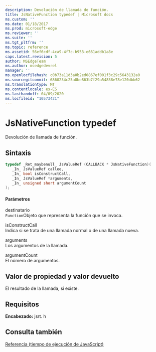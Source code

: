 ```yaml
---
description: Devolución de llamada de función.
title: JsNativeFunction typedef | Microsoft docs
ms.custom: ''
ms.date: 01/18/2017
ms.prod: microsoft-edge
ms.reviewer: ''
ms.suite: ''
ms.tgt_pltfrm: ''
ms.topic: reference
ms.assetid: 56ef6cdf-4ca9-4f7c-b953-e661addb1a8e
caps.latest.revision: 5
author: MSEdgeTeam
ms.author: msedgedevrel
manager: ''
ms.openlocfilehash: c0b73a11d3a0b2ed0867ef001f3c29c5643132a0
ms.sourcegitcommit: 6860234c25a8be863b7f29a54838e78e120dbb62
ms.translationtype: MT
ms.contentlocale: es-ES
ms.lasthandoff: 04/09/2020
ms.locfileid: "10573421"
---
```

# JsNativeFunction typedef
Devolución de llamada de función.  
  
## Sintaxis  
  
```cpp  
typedef _Ret_maybenull_ JsValueRef (CALLBACK * JsNativeFunction)(  
   _In_ JsValueRef callee,  
   _In_ bool isConstructCall,  
   _In_ JsValueRef *arguments,  
   _In_ unsigned short argumentCount  
);  
```  
  
#### Parámetros  
 destinatario  
 `Function`Objeto que representa la función que se invoca.  
  
 isConstructCall  
 Indica si se trata de una llamada normal o de una llamada nueva.  
  
 arguments  
 Los argumentos de la llamada.  
  
 argumentCount  
 El número de argumentos.  
  
## Valor de propiedad y valor devuelto  
 El resultado de la llamada, si existe.  
  
## Requisitos  
 **Encabezado:** jsrt. h  
  
## Consulta también  
 [Referencia (tiempo de ejecución de JavaScript)](../chakra-hosting/reference-javascript-runtime.md)